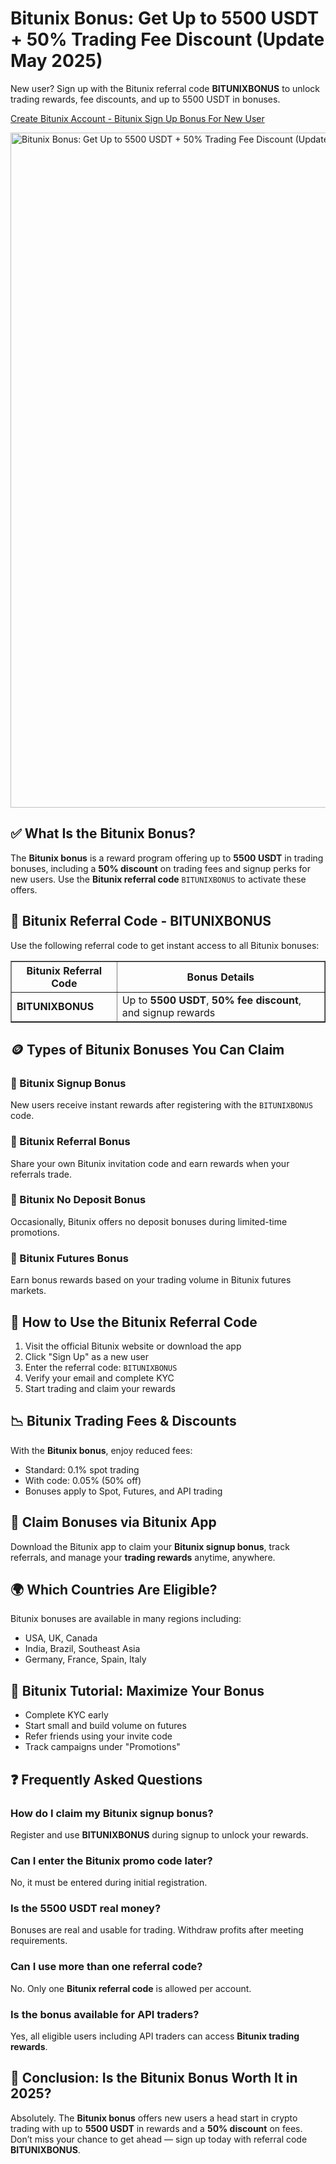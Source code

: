 <h1>Bitunix Bonus: Get Up to 5500 USDT + 50% Trading Fee Discount (Update May 2025)</h1>
<p>New user? Sign up with the Bitunix referral code <strong>BITUNIXBONUS</strong> to unlock trading rewards, fee discounts, and up to 5500 USDT in bonuses.</p>
</header>

<p><a href="https://www.bitunix.com/register?vipCode=BITUNIXBONUS" target="_blank">Create Bitunix Account - Bitunix Sign Up Bonus For New User</a></p>

<img src="https://images.mirror-media.xyz/publication-images/9-w9ZukBWnkOKoJEe9aEM.png" alt="Bitunix Bonus: Get Up to 5500 USDT + 50% Trading Fee Discount (Update May 2025)" width="1080"> 

<section>
<h2>✅ What Is the Bitunix Bonus?</h2>
<p>The <strong>Bitunix bonus</strong> is a reward program offering up to <strong>5500 USDT</strong> in trading bonuses, including a <strong>50% discount</strong> on trading fees and signup perks for new users. Use the <strong>Bitunix referral code</strong> <code>BITUNIXBONUS</code> to activate these offers.</p>
</section>

<section>
<h2>🎁 Bitunix Referral Code - BITUNIXBONUS</h2>
<p>Use the following referral code to get instant access to all Bitunix bonuses:</p>
<table border="1" cellpadding="10" cellspacing="0">
<thead>
<tr>
<th>Bitunix Referral Code</th>
<th>Bonus Details</th>
</tr>
</thead>
<tbody>
<tr>
<td><strong>BITUNIXBONUS</strong></td>
<td>Up to <strong>5500 USDT</strong>, <strong>50% fee discount</strong>, and signup rewards</td>
</tr>
</tbody>
</table>
</section>

<section>
<h2>🪙 Types of Bitunix Bonuses You Can Claim</h2>

<h3>🔹 Bitunix Signup Bonus</h3>
<p>New users receive instant rewards after registering with the <code>BITUNIXBONUS</code> code.</p>

<h3>🔹 Bitunix Referral Bonus</h3>
<p>Share your own Bitunix invitation code and earn rewards when your referrals trade.</p>

<h3>🔹 Bitunix No Deposit Bonus</h3>
<p>Occasionally, Bitunix offers no deposit bonuses during limited-time promotions.</p>

<h3>🔹 Bitunix Futures Bonus</h3>
<p>Earn bonus rewards based on your trading volume in Bitunix futures markets.</p>
</section>

<section>
<h2>🚀 How to Use the Bitunix Referral Code</h2>
<ol>
<li>Visit the official Bitunix website or download the app</li>
<li>Click "Sign Up" as a new user</li>
<li>Enter the referral code: <code>BITUNIXBONUS</code></li>
<li>Verify your email and complete KYC</li>
<li>Start trading and claim your rewards</li>
</ol>
</section>

<section>
<h2>📉 Bitunix Trading Fees & Discounts</h2>
<p>With the <strong>Bitunix bonus</strong>, enjoy reduced fees:</p>
<ul>
<li>Standard: 0.1% spot trading</li>
<li>With code: 0.05% (50% off)</li>
<li>Bonuses apply to Spot, Futures, and API trading</li>
</ul>
</section>

<section>
<h2>📱 Claim Bonuses via Bitunix App</h2>
<p>Download the Bitunix app to claim your <strong>Bitunix signup bonus</strong>, track referrals, and manage your <strong>trading rewards</strong> anytime, anywhere.</p>
</section>

<section>
<h2>🌍 Which Countries Are Eligible?</h2>
<p>Bitunix bonuses are available in many regions including:</p>
<ul>
<li>USA, UK, Canada</li>
<li>India, Brazil, Southeast Asia</li>
<li>Germany, France, Spain, Italy</li>
</ul>
</section>

<section>
<h2>🧠 Bitunix Tutorial: Maximize Your Bonus</h2>
<ul>
<li>Complete KYC early</li>
<li>Start small and build volume on futures</li>
<li>Refer friends using your invite code</li>
<li>Track campaigns under "Promotions"</li>
</ul>
</section>

<section>
<h2>❓ Frequently Asked Questions</h2>

<h3>How do I claim my Bitunix signup bonus?</h3>
<p>Register and use <strong>BITUNIXBONUS</strong> during signup to unlock your rewards.</p>

<h3>Can I enter the Bitunix promo code later?</h3>
<p>No, it must be entered during initial registration.</p>

<h3>Is the 5500 USDT real money?</h3>
<p>Bonuses are real and usable for trading. Withdraw profits after meeting requirements.</p>

<h3>Can I use more than one referral code?</h3>
<p>No. Only one <strong>Bitunix referral code</strong> is allowed per account.</p>

<h3>Is the bonus available for API traders?</h3>
<p>Yes, all eligible users including API traders can access <strong>Bitunix trading rewards</strong>.</p>
</section>

<footer>
<h2>🏁 Conclusion: Is the Bitunix Bonus Worth It in 2025?</h2>
<p>Absolutely. The <strong>Bitunix bonus</strong> offers new users a head start in crypto trading with up to <strong>5500 USDT</strong> in rewards and a <strong>50% discount</strong> on fees. Don’t miss your chance to get ahead — sign up today with referral code <strong>BITUNIXBONUS</strong>.</p>
</footer>

</body>
</html>
